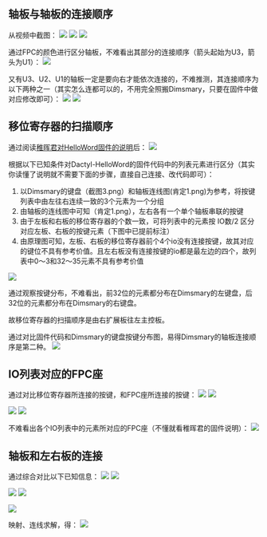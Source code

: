 ## 轴板与轴板的连接顺序
从视频中截图：
![](截屏1.png)
![](截屏2.png)
![](截屏3.png)

通过FPC的颜色进行区分轴板，不难看出其部分的连接顺序（箭头起始为U3，箭头为U1）：
![](肯定1.png)

又有U3、U2、U1的轴板一定是要向右才能依次连接的，不难推测，其连接顺序为以下两种之一（其实怎么连都可以的，不用完全照搬Dimsmary，只要在固件中做对应修改即可）：
![](推测2.png)
![](实际3.png)


## 移位寄存器的扫描顺序
通过阅读[稚晖君对HelloWord固件的说明](https://oshwhub.com/pengzhihui/b11afae464c54a3e8d0f77e1f92dc7b7)后：
![](固件说明.png)

根据以下已知条件对Dactyl-HelloWord的固件代码中的列表元素进行区分（其实你读懂了说明就不需要下面的步骤，直接自己连接、改代码即可）：

1. 以Dimsmary的键盘（截图3.png）和轴板连线图(肯定1.png)为参考，将按键列表中由左往右连续一致的3个元素为一个分组
2. 由轴板的连线图中可知（肯定1.png），左右各有一个单个轴板串联的按键
3. 由于左板和右板的移位寄存器的个数一致，可将列表中的元素按 IO数/2 区分对应左板、右板的按键元素（下图中已提前标注）
4. 由原理图可知，左板、右板的移位寄存器前个4个io没有连接按键，故其对应的键位不具有参考价值。且左右板没有连接按键的io都是最左边的四个，故列表中0～3和32～35元素不具有参考价值

![](固件代码1.png)

通过观察按键分布，不难看出，前32位的元素都分布在Dimsmary的左键盘，后32位的元素都分布在Dimsmary的右键盘。

故移位寄存器的扫描顺序是由右扩展板往左主控板。

通过对比固件代码和Dimsmary的键盘按键分布图，易得Dimsmary的轴板连接顺序是第二种。
![](实际3.png)

## IO列表对应的FPC座
通过对比移位寄存器所连接的按键，和FPC座所连接的按键：
![](原理图2.png)
![](原理图3.png)

![](原理图1.png)
![](原理图4.png)

不难看出各个IO列表中的元素所对应的FPC座（不懂就看稚晖君的固件说明）：
![](固件代码2.png)

## 轴板和左右板的连接
通过综合对比以下已知信息：
![](固件代码1.png)
![](固件代码2.png)

![](实际3.png)
![](截屏3.png)

![](PCB1.png)

映射、连线求解，得：
![](最终连线.png)